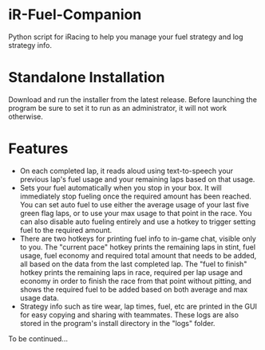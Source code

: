 # iR-Fuel-Companion
Python script for iRacing to help you manage your fuel strategy and log strategy info. 

# Standalone Installation
Download and run the installer from the latest release. Before launching the program be sure to set it to run as an administrator, it will not work otherwise.

# Features
* On each completed lap, it reads aloud using text-to-speech your previous lap's fuel usage and your remaining laps based on that usage. 
* Sets your fuel automatically when you stop in your box. It will immediately stop fueling once the required amount has been reached. You can set auto fuel to use either the average usage of your last five green flag laps, or to use your max usage to that point in the race. You can also disable auto fueling entirely and use a hotkey to trigger setting fuel to the required amount. 
* There are two hotkeys for printing fuel info to in-game chat, visible only to you. The "current pace" hotkey prints the remaining laps in stint, fuel usage, fuel economy and required total amount that needs to be added, all based on the data from the last completed lap. The "fuel to finish" hotkey prints the remaining laps in race, required per lap usage and economy in order to finish the race from that point without pitting, and shows the required fuel to be added based on both average and max usage data.
* Strategy info such as tire wear, lap times, fuel, etc are printed in the GUI for easy copying and sharing with teammates. These logs are also stored in the program's install directory in the "logs" folder. 

To be continued...
